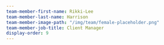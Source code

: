 ```yaml
---
team-member-first-name: Rikki-Lee
team-member-last-name: Harrison
team-member-image-path: "/img/team/female-placeholder.png"
team-member-job-title: Client Manager
display-order: 9
---
```

